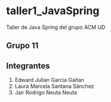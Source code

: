 # taller1_JavaSpring
Taller de Java Spring del grupo ACM UD

## Grupo 11
## Integrantes
1. Edward Julian Garcia Gaitan
2. Laura Marcela Santana Sánchez
3. Jair Rodrigo Neuta Neuta
